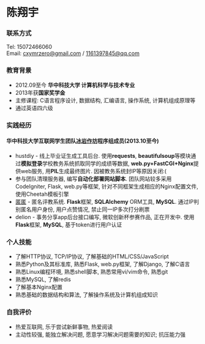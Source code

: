 陈翔宇
===
### 联系方式
Tel: 15072466060  
Email: cxymrzero@gmail.com / 1161397845@qq.com

### 教育背景
- 2012.09至今 **华中科技大学 计算机科学与技术专业**
- 2013年获**国家奖学金**
- 主修课程: C语言程序设计, 数据结构, 汇编语言, 操作系统, 计算机组成原理等
- 通过英语四六级

### 实践经历
#### 华中科技大学互联网学生团队[冰岩作坊](http://baike.baidu.com/view/990949.htm)程序组成员(2013.10至今)
- hustdiy - 线上毕业证生成工具后台. 使用**requests**, **beautifulsoup**等模块通过**模拟登录**学校教务系统抓取同学的成绩等数据, **web.py+FastCGI+Nginx**提供web服务, 用**PIL**生成最终图片. 因被教务系统封IP等原因关闭:(
- 参与团队清理服务器, 编写**自动化部署网站脚本**. 团队网站较多采用CodeIgniter, Flask, web.py等框架, 针对不同框架生成相应的Nginx配置文件, 使用Cheetah模板引擎
- [匿匿](http://nini.hustonline.net/) - 匿名评教系统. **Flask**框架, **SQLAlchemy** ORM工具, **MySQL**. 通过IP判别匿名用户身份, 用户点赞情况, 禁止同一IP多次打分刷票
- delion - 事务分享app后台接口编写, 微软创新杯参赛作品, 正在开发中. 使用**Flask**框架, **MySQL**, 基于token进行用户认证

### 个人技能
- 了解HTTP协议, TCP/IP协议, 了解基础的HTML/CSS/JavaScript
- 熟悉Python及其标准库, 熟悉Flask, web.py框架, 了解Django, 了解C语言
- 熟悉Linux编程环境, 熟悉shell脚本, 熟悉常用vi/vim命令, 熟悉git
- 熟悉MySQL, 了解redis
- 了解基本Nginx配置
- 熟悉基础的数据结构和算法, 了解操作系统及计算机组成知识

### 自我评价
- 热爱互联网, 乐于尝试新鲜事物, 热爱阅读
- 主动性较强, 能独立解决问题, 愿意学习解决问题需要的知识; 抗压能力强